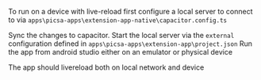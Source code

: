 To run on a device with live-reload first configure a local server to connect to via `apps\picsa-apps\extension-app-native\capacitor.config.ts`

Sync the changes to capacitor.
Start the local server via the `external` configuration defined in `apps\picsa-apps\extension-app\project.json`
Run the app from android studio either on an emulator or physical device

The app should livereload both on local network and device
